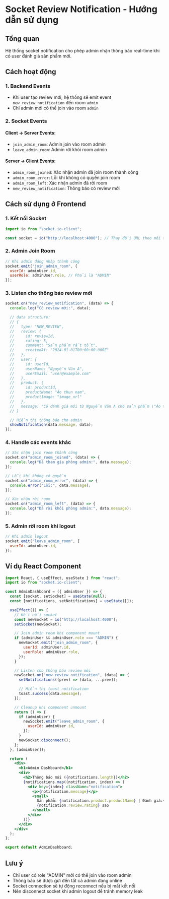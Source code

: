 # Socket Review Notification - Hướng dẫn sử dụng

## Tổng quan

Hệ thống socket notification cho phép admin nhận thông báo real-time khi có user đánh giá sản phẩm mới.

## Cách hoạt động

### 1. Backend Events

- Khi user tạo review mới, hệ thống sẽ emit event `new_review_notification` đến room `admin`
- Chỉ admin mới có thể join vào room `admin`

### 2. Socket Events

#### Client → Server Events:

- `join_admin_room`: Admin join vào room admin
- `leave_admin_room`: Admin rời khỏi room admin

#### Server → Client Events:

- `admin_room_joined`: Xác nhận admin đã join room thành công
- `admin_room_error`: Lỗi khi không có quyền join room
- `admin_room_left`: Xác nhận admin đã rời room
- `new_review_notification`: Thông báo có review mới

## Cách sử dụng ở Frontend

### 1. Kết nối Socket

```javascript
import io from "socket.io-client";

const socket = io("http://localhost:4000"); // Thay đổi URL theo môi trường
```

### 2. Admin Join Room

```javascript
// Khi admin đăng nhập thành công
socket.emit("join_admin_room", {
  userId: adminUser.id,
  userRole: adminUser.role, // Phải là "ADMIN"
});
```

### 3. Listen cho thông báo review mới

```javascript
socket.on("new_review_notification", (data) => {
  console.log("Có review mới:", data);

  // data structure:
  // {
  //   type: "NEW_REVIEW",
  //   review: {
  //     id: reviewId,
  //     rating: 5,
  //     comment: "Sản phẩm rất tốt",
  //     createdAt: "2024-01-01T00:00:00.000Z"
  //   },
  //   user: {
  //     id: userId,
  //     userName: "Nguyễn Văn A",
  //     userEmail: "user@example.com"
  //   },
  //   product: {
  //     id: productId,
  //     productName: "Áo thun nam",
  //     productImage: "image_url"
  //   },
  //   message: "Có đánh giá mới từ Nguyễn Văn A cho sản phẩm \"Áo thun nam\""
  // }

  // Hiển thị thông báo cho admin
  showNotification(data.message, data);
});
```

### 4. Handle các events khác

```javascript
// Xác nhận join room thành công
socket.on("admin_room_joined", (data) => {
  console.log("Đã tham gia phòng admin:", data.message);
});

// Lỗi khi không có quyền
socket.on("admin_room_error", (data) => {
  console.error("Lỗi:", data.message);
});

// Xác nhận rời room
socket.on("admin_room_left", (data) => {
  console.log("Đã rời khỏi phòng admin:", data.message);
});
```

### 5. Admin rời room khi logout

```javascript
// Khi admin logout
socket.emit("leave_admin_room", {
  userId: adminUser.id,
});
```

## Ví dụ React Component

```jsx
import React, { useEffect, useState } from "react";
import io from "socket.io-client";

const AdminDashboard = ({ adminUser }) => {
  const [socket, setSocket] = useState(null);
  const [notifications, setNotifications] = useState([]);

  useEffect(() => {
    // Kết nối socket
    const newSocket = io("http://localhost:4000");
    setSocket(newSocket);

    // Join admin room khi component mount
    if (adminUser && adminUser.role === "ADMIN") {
      newSocket.emit("join_admin_room", {
        userId: adminUser.id,
        userRole: adminUser.role,
      });
    }

    // Listen cho thông báo review mới
    newSocket.on("new_review_notification", (data) => {
      setNotifications((prev) => [data, ...prev]);

      // Hiển thị toast notification
      toast.success(data.message);
    });

    // Cleanup khi component unmount
    return () => {
      if (adminUser) {
        newSocket.emit("leave_admin_room", {
          userId: adminUser.id,
        });
      }
      newSocket.disconnect();
    };
  }, [adminUser]);

  return (
    <div>
      <h1>Admin Dashboard</h1>
      <div>
        <h2>Thông báo mới ({notifications.length})</h2>
        {notifications.map((notification, index) => (
          <div key={index} className="notification">
            <p>{notification.message}</p>
            <small>
              Sản phẩm: {notification.product.productName} | Đánh giá:{" "}
              {notification.review.rating} sao
            </small>
          </div>
        ))}
      </div>
    </div>
  );
};

export default AdminDashboard;
```

## Lưu ý

- Chỉ user có role "ADMIN" mới có thể join vào room admin
- Thông báo sẽ được gửi đến tất cả admin đang online
- Socket connection sẽ tự động reconnect nếu bị mất kết nối
- Nên disconnect socket khi admin logout để tránh memory leak
